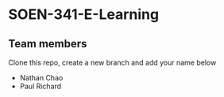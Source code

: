 # SOEN-341-E-Learning

## Team members

Clone this repo, create a new branch and add your name below 

* Nathan Chao
* Paul Richard
